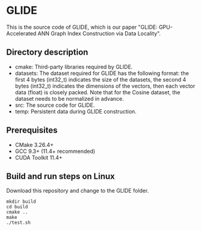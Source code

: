 # GLIDE

This is the source code of GLIDE, which is our paper "GLIDE: GPU-Accelerated ANN Graph Index Construction via Data Locality".

## Directory description

- cmake: Third-party libraries required by GLIDE.
- datasets: The dataset required for GLIDE has the following format: the first 4 bytes (int32_t) indicates the size of the datasets, the second 4 bytes (int32_t) indicates the dimensions of the vectors, then each vector data (float) is closely packed. Note that for the Cosine dataset, the dataset needs to be normalized in advance.
- src: The source code for GLIDE.
- temp: Persistent data during GLIDE construction.

## Prerequisites

- CMake 3.26.4+
- GCC 9.3+ (11.4+ recommended)
- CUDA Toolkit 11.4+

## Build and run steps on Linux

Download this repository and change to the GLIDE folder.

```shell
mkdir build
cd build
cmake ..
make 
./test.sh
```